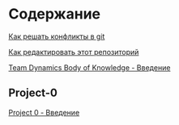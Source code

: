 # Содержание
[Как решать конфликты в git](how_to_solve_conflicts.md)

[Как редактировать этот репозиторий](rules.md)

[Team Dynamics Body of Knowledge - Введение](what_is_that.md)

## Project-0

[Project 0 - Введение](Project-0/what_is_that.md)

